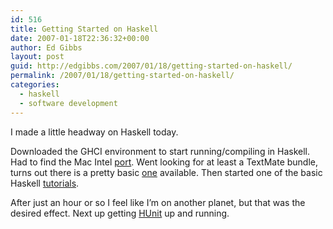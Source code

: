 ```yaml
---
id: 516
title: Getting Started on Haskell
date: 2007-01-18T22:36:32+00:00
author: Ed Gibbs
layout: post
guid: http://edgibbs.com/2007/01/18/getting-started-on-haskell/
permalink: /2007/01/18/getting-started-on-haskell/
categories:
  - haskell
  - software development
---
```

I made a little headway on Haskell today.

Downloaded the GHCI environment to start running/compiling in Haskell. Had to find the Mac Intel [port](http://haskell.org/ghc/download_ghc_66.html#macosxintel). Went looking for at least a TextMate bundle, turns out there is a pretty basic [one](http://weblog.jamisbuck.org/2005/11/1/haskell-bundle-for-textmat) available. Then started one of the basic Haskell [tutorials](http://www.iceteks.com/articles.php/haskell/1).

After just an hour or so I feel like I&#8217;m on another planet, but that was the desired effect. Next up getting [HUnit](http://hunit.sourceforge.net/) up and running.